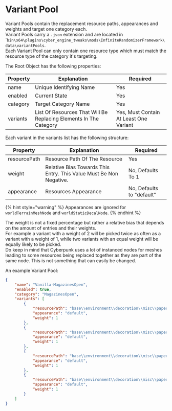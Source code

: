 # Variant Pool

Variant Pools contain the replacement resource paths, appearances and weights and target one category each.\
Variant Pools carry a `.json` extension and are located in \``bin\x64\plugins\cyber_engine_tweaks\mods\InfiniteRandomizerFramework\data\variantPools`.\
Each Variant Pool can only contain one resource type which must match the resource type of the category it's targeting.

The Root Object has the following properties:

| Property | Explanation                                                       | Required                               |
| -------- | ----------------------------------------------------------------- | -------------------------------------- |
| name     | Unique Identifying Name                                           | Yes                                    |
| enabled  | Current State                                                     | Yes                                    |
| category | Target Category Name                                              | Yes                                    |
| variants | List Of Resources That Will Be Replacing Elements In The Category | Yes, Must Contain At Least One Variant |

Each variant in the variants list has the following structure:

| Property     | Explanation                                                        | Required                  |
| ------------ | ------------------------------------------------------------------ | ------------------------- |
| resourcePath | Resource Path Of The Resource                                      | Yes                       |
| weight       | Relative Bias Towards This Entry. This Value Must Be Non Negative. | No, Defaults To 1         |
| appearance   | Resources Appearance                                               | No, Defaults to "default" |

{% hint style="warning" %}
Appearances are ignored for `worldTerrainMeshNode` and `worldStaticDecalNode`.
{% endhint %}

The weight is not a fixed percentage but rather a relative bias that depends on the amount of entries and their weights. \
For example a variant with a weight of 2 will be picked twice as often as a variant with a weight of 1, while two variants with an equal weight will be equally likely to be picked.\
Do keep in mind that Cyberpunk uses a lot of instanced nodes for meshes leading to some resources being replaced together as they are part of the same node. This is not something that can easily be changed.

An example Variant Pool:

```json
{
    "name": "Vanilla-MagazinesOpen",
    "enabled": true,
    "category": "MagazinesOpen",
    "variants": [
        {
            "resourcePath": "base\\environment\\decoration\\misc\\paper\\magazine\\magazine_k_open.mesh",
            "appearance": "default",
            "weight": 1
        },
        {
            "resourcePath": "base\\environment\\decoration\\misc\\paper\\magazine\\magazine_l_open.mesh",
            "appearance": "default",
            "weight": 1
        },
        {
            "resourcePath": "base\\environment\\decoration\\misc\\paper\\magazine\\magazine_m_open.mesh",
            "appearance": "default",
            "weight": 1
        },
        {
            "resourcePath": "base\\environment\\decoration\\misc\\paper\\magazine\\magazine_n_open.mesh",
            "appearance": "default",
            "weight": 1
        }
    ]
}
```
